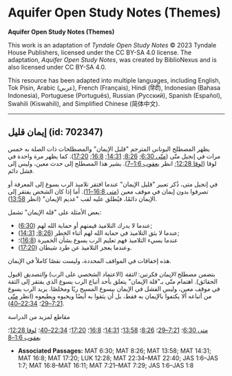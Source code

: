 # Aquifer Open Study Notes (Themes)

**Aquifer Open Study Notes (Themes)**

This work is an adaptation of *Tyndale Open Study Notes* © 2023 Tyndale House Publishers, licensed under the CC BY\-SA 4\.0 license. The adaptation, *Aquifer Open Study Notes*, was created by BiblioNexus and is also licensed under CC BY\-SA 4\.0\.

This resource has been adapted into multiple languages, including English, Tok Pisin, Arabic (عربي), French (Français), Hindi (हिंदी), Indonesian (Bahasa Indonesia), Portuguese (Português), Russian (Русский), Spanish (Español), Swahili (Kiswahili), and Simplified Chinese (简体中文).



--------------------------------

## إيمان قليل (id: 702347)

يظهر المصطلح اليوناني المترجم "قليل الإيمان" والمصطلحات ذات الصلة به خمس مرات في إنجيل متّى ([متّى 6:30](https://ref.ly/Matt6:30); [8:26](https://ref.ly/Matt8:26); [14:31](https://ref.ly/Matt14:31); [16:8](https://ref.ly/Matt16:8); [17:20](https://ref.ly/Matt17:20)). كما يظهر مرة واحدة في لوقا ([لوقا 12:28](https://ref.ly/Luke12:28); انظر [يعقوب 1:6–7](https://ref.ly/Jas1:6-Jas1:7)). يشير هذا المصطلح إلى حدث معين، وليس إلى فشل دائم.

في إنجيل متى، ذُكر تعبير "قليل الإيمان" عندما افتقر تلاميذ الرب يسوع إلى المعرفة أو تصرفوا بدون إيمان في موقف معين ([متى 16:8–11](https://ref.ly/Matt16:8-Matt16:11)). أما إذا كان الشخص يفتقر إلى الإيمان دائمًا، فيُطلق عليه لقب "عديم الإيمان" (انظر [13:58](https://ref.ly/Matt13:58)).

بعض الأمثلة على "قلة الإيمان" تشمل:

* عندما لا يدرك التلاميذ قيمتهم أو حماية الله لهم ([6:30](https://ref.ly/Matt6:30));
* عندما لا يثق التلاميذ في حماية الله لهم أثناء الخطر ([8:26](https://ref.ly/Matt8:26); [14:31](https://ref.ly/Matt14:31));
* عندما يسيء التلاميذ فهم تعليم الرب يسوع بشأن الخميرة ([16:8](https://ref.ly/Matt16:8))؛
* وعندما يعجز التلاميذ عن طرد شيطان ([17:20](https://ref.ly/Matt17:20)).

هذه إخفاقات في المواقف المحددة، وليست نقصًا كاملاً في الإيمان.

يتضمن مصطلح *الإيمان* فكرتين: *الثقة* (الاعتماد الشخصي على الرب) *والتصديق* (قبول الحقائق). اهتمام متّى بـ"قلة الإيمان" يتعلق بأحد أتباع الرب يسوع الذي يفتقر إلى الثقة في موقف معين، وليس الفشل في الإيمان بيسوع المسيح ربًا ومخلصًا. يريد الرب يسوع من أتباعه ألا يكتفوا بالإيمان به فقط، بل أن يثقوا به أيضًا ويحبوه ويطيعوه (انظر [متّى 7:21–29](https://ref.ly/Matt7:21-Matt7:29)؛ [22:34–40](https://ref.ly/Matt22:34-Matt22:40)).

مقاطع لمزيد من الدراسة

[متى 6:30](https://ref.ly/Matt6:30)؛ [7:21–29](https://ref.ly/Matt7:21-Matt7:29)؛ [8:26](https://ref.ly/Matt8:26)؛ [13:58](https://ref.ly/Matt13:58)؛ [14:31](https://ref.ly/Matt14:31)؛ [16:8](https://ref.ly/Matt16:8)؛ [17:20](https://ref.ly/Matt17:20)؛ [22:34–40](https://ref.ly/Matt22:34-Matt22:40)؛ [لوقا 12:28](https://ref.ly/Luke12:28)؛ [يعقوب 1:6–8](https://ref.ly/Jas1:6-Jas1:8)

* **Associated Passages:** MAT 6:30; MAT 8:26; MAT 13:58; MAT 14:31; MAT 16:8; MAT 17:20; LUK 12:28; MAT 22:34–MAT 22:40; JAS 1:6–JAS 1:7; MAT 16:8–MAT 16:11; MAT 7:21–MAT 7:29; JAS 1:6–JAS 1:8

